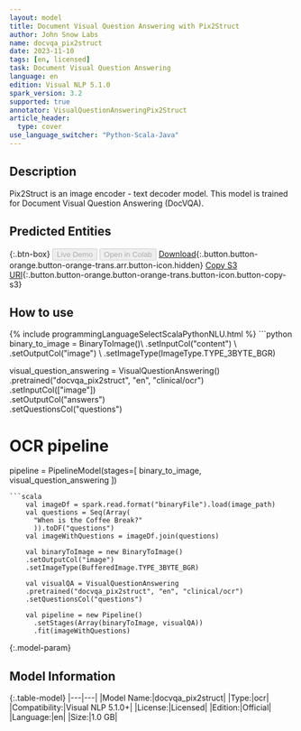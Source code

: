 ```yaml
---
layout: model
title: Document Visual Question Answering with Pix2Struct
author: John Snow Labs
name: docvqa_pix2struct
date: 2023-11-10
tags: [en, licensed]
task: Document Visual Question Answering
language: en
edition: Visual NLP 5.1.0
spark_version: 3.2
supported: true
annotator: VisualQuestionAnsweringPix2Struct
article_header:
  type: cover
use_language_switcher: "Python-Scala-Java"
---
```


## Description

Pix2Struct is an image encoder - text decoder model. This model is trained for Document Visual Question Answering (DocVQA).

## Predicted Entities



{:.btn-box}
<button class="button button-orange" disabled>Live Demo</button>
<button class="button button-orange" disabled>Open in Colab</button>
[Download](https://s3.amazonaws.com/auxdata.johnsnowlabs.com/clinical/ocr/docvqa_pix2struct_en_5.1.0_3.2_1699645004215.zip){:.button.button-orange.button-orange-trans.arr.button-icon.hidden}
[Copy S3 URI](s3://auxdata.johnsnowlabs.com/clinical/ocr/docvqa_pix2struct_en_5.1.0_3.2_1699645004215.zip){:.button.button-orange.button-orange-trans.button-icon.button-copy-s3}

## How to use



<div class="tabs-box" markdown="1">
{% include programmingLanguageSelectScalaPythonNLU.html %}
```python
binary_to_image = BinaryToImage()\
    .setInputCol("content") \
    .setOutputCol("image") \
    .setImageType(ImageType.TYPE_3BYTE_BGR)

visual_question_answering = VisualQuestionAnswering()\
    .pretrained("docvqa_pix2struct", "en", "clinical/ocr")\
    .setInputCol(["image"])\
    .setOutputCol("answers")\
    .setQuestionsCol("questions")

# OCR pipeline
pipeline = PipelineModel(stages=[
    binary_to_image,
    visual_question_answering
])

```
```scala
    val imageDf = spark.read.format("binaryFile").load(image_path)
    val questions = Seq(Array(
      "When is the Coffee Break?"
      )).toDF("questions")
    val imageWithQuestions = imageDf.join(questions)

    val binaryToImage = new BinaryToImage()
    .setOutputCol("image")
    .setImageType(BufferedImage.TYPE_3BYTE_BGR)

    val visualQA = VisualQuestionAnswering
    .pretrained("docvqa_pix2struct", "en", "clinical/ocr")
    .setQuestionsCol("questions")
    
    val pipeline = new Pipeline()
      .setStages(Array(binaryToImage, visualQA))
      .fit(imageWithQuestions)
```
</div>

{:.model-param}
## Model Information

{:.table-model}
|---|---|
|Model Name:|docvqa_pix2struct|
|Type:|ocr|
|Compatibility:|Visual NLP 5.1.0+|
|License:|Licensed|
|Edition:|Official|
|Language:|en|
|Size:|1.0 GB|
